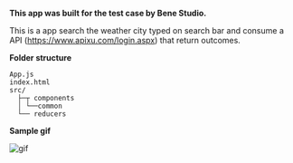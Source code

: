 
**This app was built for the test case by Bene Studio.**<br/>

This is a app search the weather city typed on search bar and consume a API (https://www.apixu.com/login.aspx) that return outcomes.


**Folder structure**<br/>

```
App.js
index.html
src/
  ├─┬ components  
  │ └──common
  └── reducers    
```

**Sample gif**<br/>
<div><img alt="gif" src="sample/sample.gif" /></div>
